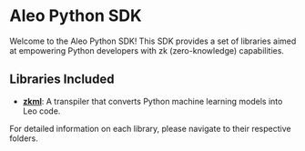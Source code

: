 # Aleo Python SDK

Welcome to the Aleo Python SDK! This SDK provides a set of libraries aimed at empowering Python developers with zk (zero-knowledge) capabilities.

## Libraries Included

- [**zkml**](./zkml/): A transpiler that converts Python machine learning models into Leo code.

For detailed information on each library, please navigate to their respective folders.
